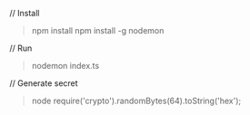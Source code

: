 // Install
> npm install
> npm install -g nodemon

// Run
> nodemon index.ts

// Generate secret
> node
> require('crypto').randomBytes(64).toString('hex');